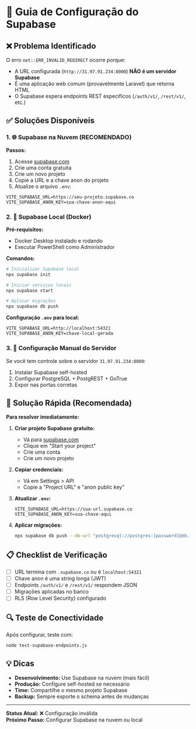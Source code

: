 # 🔧 Guia de Configuração do Supabase

## ❌ Problema Identificado

O erro `net::ERR_INVALID_REDIRECT` ocorre porque:
- A URL configurada (`http://31.97.91.234:8000`) **NÃO é um servidor Supabase**
- É uma aplicação web comum (provavelmente Laravel) que retorna HTML
- O Supabase espera endpoints REST específicos (`/auth/v1/`, `/rest/v1/`, etc.)

## ✅ Soluções Disponíveis

### 1. 🌐 Supabase na Nuvem (RECOMENDADO)

**Passos:**
1. Acesse [supabase.com](https://supabase.com)
2. Crie uma conta gratuita
3. Crie um novo projeto
4. Copie a URL e a chave anon do projeto
5. Atualize o arquivo `.env`:

```env
VITE_SUPABASE_URL=https://seu-projeto.supabase.co
VITE_SUPABASE_ANON_KEY=sua-chave-anon-aqui
```

### 2. 🐳 Supabase Local (Docker)

**Pré-requisitos:**
- Docker Desktop instalado e rodando
- Executar PowerShell como Administrador

**Comandos:**
```bash
# Inicializar Supabase local
npx supabase init

# Iniciar serviços locais
npx supabase start

# Aplicar migrações
npx supabase db push
```

**Configuração `.env` para local:**
```env
VITE_SUPABASE_URL=http://localhost:54321
VITE_SUPABASE_ANON_KEY=chave-local-gerada
```

### 3. 🔧 Configuração Manual do Servidor

Se você tem controle sobre o servidor `31.97.91.234:8000`:
1. Instalar Supabase self-hosted
2. Configurar PostgreSQL + PostgREST + GoTrue
3. Expor nas portas corretas

## 🚀 Solução Rápida (Recomendada)

**Para resolver imediatamente:**

1. **Criar projeto Supabase gratuito:**
   - Vá para [supabase.com](https://supabase.com)
   - Clique em "Start your project"
   - Crie uma conta
   - Crie um novo projeto

2. **Copiar credenciais:**
   - Vá em Settings > API
   - Copie a "Project URL" e "anon public key"

3. **Atualizar `.env`:**
   ```env
   VITE_SUPABASE_URL=https://sua-url.supabase.co
   VITE_SUPABASE_ANON_KEY=sua-chave-aqui
   ```

4. **Aplicar migrações:**
   ```bash
   npx supabase db push --db-url "postgresql://postgres:[password]@db.[project].supabase.co:5432/postgres"
   ```

## 📋 Checklist de Verificação

- [ ] URL termina com `.supabase.co` ou é `localhost:54321`
- [ ] Chave anon é uma string longa (JWT)
- [ ] Endpoints `/auth/v1/` e `/rest/v1/` respondem JSON
- [ ] Migrações aplicadas no banco
- [ ] RLS (Row Level Security) configurado

## 🔍 Teste de Conectividade

Após configurar, teste com:
```bash
node test-supabase-endpoints.js
```

## 💡 Dicas

- **Desenvolvimento:** Use Supabase na nuvem (mais fácil)
- **Produção:** Configure self-hosted se necessário
- **Time:** Compartilhe o mesmo projeto Supabase
- **Backup:** Sempre exporte o schema antes de mudanças

---

**Status Atual:** ❌ Configuração inválida  
**Próximo Passo:** Configurar Supabase na nuvem ou local